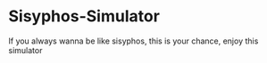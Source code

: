 # Sisyphos-Simulator
If you always wanna be like sisyphos, this is your chance, enjoy this simulator
